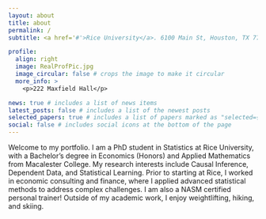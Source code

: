 ```yaml
---
layout: about
title: about
permalink: /
subtitle: <a href='#'>Rice University</a>. 6100 Main St, Houston, TX 77005. nd56@rice.edu

profile:
  align: right
  image: RealProfPic.jpg
  image_circular: false # crops the image to make it circular
  more_info: >
    <p>222 Maxfield Hall</p>

news: true # includes a list of news items
latest_posts: false # includes a list of the newest posts
selected_papers: true # includes a list of papers marked as "selected={true}"
social: false # includes social icons at the bottom of the page
---
```


Welcome to my portfolio. I am a PhD student in Statistics at Rice University, with a Bachelor’s degree in Economics (Honors) and Applied Mathematics from Macalester College. My research interests include Causal Inference, Dependent Data, and Statistical Learning. Prior to starting at Rice, I worked in economic consulting and finance, where I applied advanced statistical methods to address complex challenges. I am also a NASM certified personal trainer! Outside of my academic work, I enjoy weightlifting, hiking, and skiing. 